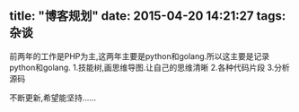 title: "博客规划"
date: 2015-04-20 14:21:27
tags: 杂谈
---

前两年的工作是PHP为主,这两年主要是python和golang.所以这主要是记录python和golang.
1.技能树,画思维导图.让自己的思维清晰
2.各种代码片段
3.分析源码


不断更新,希望能坚持......


